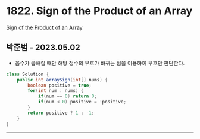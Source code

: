 # 1822. Sign of the Product of an Array

[Sign of the Product of an Array](https://leetcode.com/problems/sign-of-the-product-of-an-array/)

## 박준범 - 2023.05.02

- 음수가 곱해질 때만 해당 정수의 부호가 바뀌는 점을 이용하여 부호만 판단한다.

```java
class Solution {
    public int arraySign(int[] nums) {
        boolean positive = true;
        for(int num : nums) {
            if(num == 0) return 0;
            if(num < 0) positive = !positive;
        }
        return positive ? 1 : -1;
    }
}
```

---

